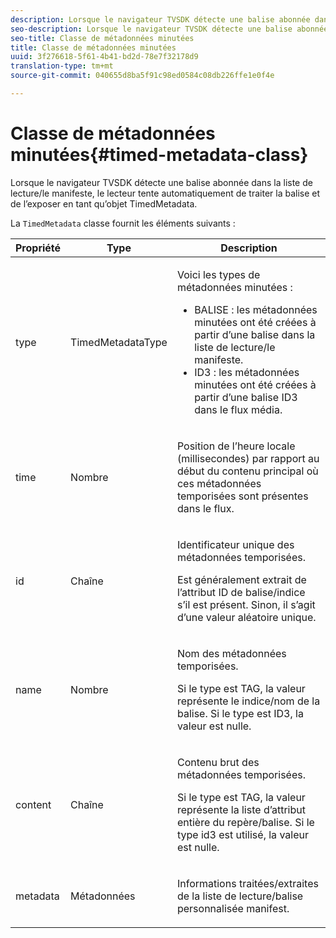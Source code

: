 ```yaml
---
description: Lorsque le navigateur TVSDK détecte une balise abonnée dans la liste de lecture/le manifeste, le lecteur tente automatiquement de traiter la balise et de l’exposer en tant qu’objet TimedMetadata.
seo-description: Lorsque le navigateur TVSDK détecte une balise abonnée dans la liste de lecture/le manifeste, le lecteur tente automatiquement de traiter la balise et de l’exposer en tant qu’objet TimedMetadata.
seo-title: Classe de métadonnées minutées
title: Classe de métadonnées minutées
uuid: 3f276618-5f61-4b41-bd2d-78e7f32178d9
translation-type: tm+mt
source-git-commit: 040655d8ba5f91c98ed0584c08db226ffe1e0f4e

---
```



# Classe de métadonnées minutées{#timed-metadata-class}

Lorsque le navigateur TVSDK détecte une balise abonnée dans la liste de lecture/le manifeste, le lecteur tente automatiquement de traiter la balise et de l’exposer en tant qu’objet TimedMetadata.

La `TimedMetadata` classe fournit les éléments suivants :

<table id="table_5827A0626EDC45F68DC3E7644F3EFF69"> 
 <thead> 
  <tr> 
   <th colname="col1" class="entry"> Propriété </th> 
   <th colname="col02" class="entry"> Type </th> 
   <th colname="col2" class="entry"> Description </th> 
  </tr>
 </thead>
 <tbody> 
  <tr> 
   <td colname="col1"> <p>type </p> </td> 
   <td colname="col02"> <p><span class="codeph"> TimedMetadataType</span> </p> </td> 
   <td colname="col2"> <p>Voici les types de métadonnées minutées : 
     <ul id="ul_E79C375A54C64BF09A927EE8983E98E3"> 
      <li id="li_F1907521CDBE47E282A87AF0A7A1477A">BALISE : les métadonnées minutées ont été créées à partir d’une balise dans la liste de lecture/le manifeste. </li> 
      <li id="li_5B0C0B0F247144709F86E6654A5AB500">ID3 : les métadonnées minutées ont été créées à partir d’une balise ID3 dans le flux média. </li> 
     </ul> </p> </td> 
  </tr> 
  <tr> 
   <td colname="col1"> <p>time </p> </td> 
   <td colname="col02"> <p>Nombre </p> </td> 
   <td colname="col2"> <p>Position de l’heure locale (millisecondes) par rapport au début du contenu principal où ces métadonnées temporisées sont présentes dans le flux. </p> </td> 
  </tr> 
  <tr> 
   <td colname="col1"> <p>id </p> </td> 
   <td colname="col02"> <p>Chaîne </p> </td> 
   <td colname="col2"> <p>Identificateur unique des métadonnées temporisées. </p> <p>Est généralement extrait de l’attribut ID de balise/indice s’il est présent. Sinon, il s’agit d’une valeur aléatoire unique. </p> </td> 
  </tr> 
  <tr> 
   <td colname="col1"> <p>name </p> </td> 
   <td colname="col02"> <p>Nombre </p> </td> 
   <td colname="col2"> <p>Nom des métadonnées temporisées. </p> <p>Si le type est TAG, la valeur représente le indice/nom de la balise. Si le type est ID3, la valeur est nulle. </p> </td> 
  </tr> 
  <tr> 
   <td colname="col1"> <p>content </p> </td> 
   <td colname="col02"> <p>Chaîne </p> </td> 
   <td colname="col2"> <p>Contenu brut des métadonnées temporisées. </p> <p>Si le type est TAG, la valeur représente la liste d’attribut entière du repère/balise. Si le type id3 est utilisé, la valeur est nulle. </p> </td> 
  </tr> 
  <tr> 
   <td colname="col1"> <p>metadata </p> </td> 
   <td colname="col02"> <p><span class="codeph"> Métadonnées</span> </p> </td> 
   <td colname="col2"> <p>Informations traitées/extraites de la liste de lecture/balise personnalisée manifest. </p> </td> 
  </tr> 
 </tbody> 
</table>

